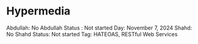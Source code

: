 # Hypermedia

Abdullah: No
Abdullah Status : Not started
Day: November 7, 2024
Shahd: No
Shahd Status: Not started
Tag: HATEOAS, RESTful Web Services